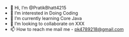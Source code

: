 - 👋 Hi, I’m @PratikBhatt4215
- 👀 I’m interested in Doing Coding 
- 🌱 I’m currently learning Core Java
- 💞️ I’m looking to collaborate on XXX
- 📫 How to reach me mail me - pk4789218@gmail.com

<!---
PratikBhatt4215/PratikBhatt4215 is a ✨ special ✨ repository because its `README.md` (this file) appears on your GitHub profile.
You can click the Preview link to take a look at your changes.
--->
